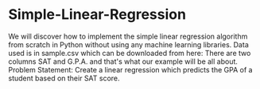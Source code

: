 # Simple-Linear-Regression
We will discover how to implement the simple linear regression algorithm from scratch in Python without using any machine learning libraries.
Data used is in sample.csv which can be downloaded from here:
There are two columns SAT and G.P.A. and that's what our example will be all about.
Problem Statement: Create a linear regression which predicts the GPA of a student based on their SAT score.
